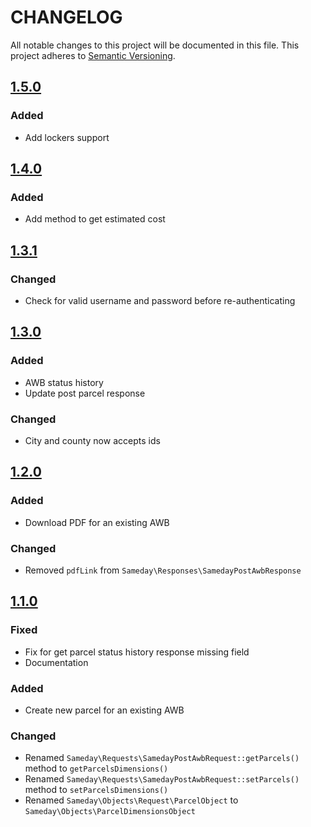 # CHANGELOG

All notable changes to this project will be documented in this file.
This project adheres to [Semantic Versioning](http://semver.org/).

## [1.5.0](https://github.com/sameday-courier/php-sdk/compare/v1.4.0...v1.5.0)

### Added

- Add lockers support

## [1.4.0](https://github.com/sameday-courier/php-sdk/compare/v1.3.1...v1.4.0)

### Added

- Add method to get estimated cost

## [1.3.1](https://github.com/sameday-courier/php-sdk/compare/v1.3.0...v1.3.1)

### Changed

- Check for valid username and password before re-authenticating

## [1.3.0](https://github.com/sameday-courier/php-sdk/compare/v1.2.0...v1.3.0)

### Added

- AWB status history
- Update post parcel response

### Changed

- City and county now accepts ids

## [1.2.0](https://github.com/sameday-courier/php-sdk/compare/v1.1.0...v1.2.0)

### Added

- Download PDF for an existing AWB

### Changed

- Removed `pdfLink` from `Sameday\Responses\SamedayPostAwbResponse`

## [1.1.0](https://github.com/sameday-courier/php-sdk/compare/v1.0.0...v1.1.0)

### Fixed

- Fix for get parcel status history response missing field
- Documentation

### Added

- Create new parcel for an existing AWB

### Changed

- Renamed `Sameday\Requests\SamedayPostAwbRequest::getParcels()` method to `getParcelsDimensions()`
- Renamed `Sameday\Requests\SamedayPostAwbRequest::setParcels()` method to `setParcelsDimensions()`
- Renamed `Sameday\Objects\Request\ParcelObject` to `Sameday\Objects\ParcelDimensionsObject`
